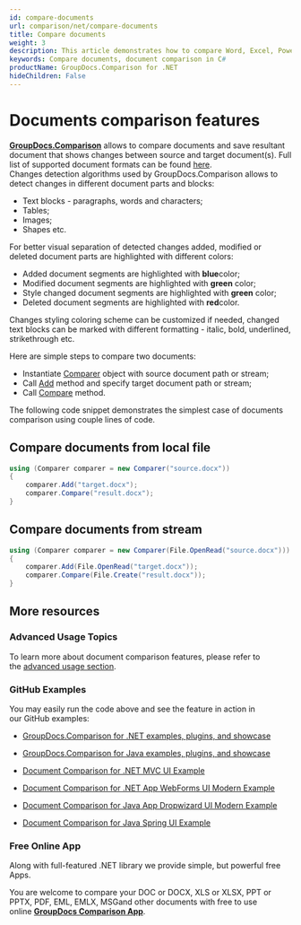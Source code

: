 ```yaml
---
id: compare-documents
url: comparison/net/compare-documents
title: Compare documents
weight: 3
description: This article demonstrates how to compare Word, Excel, PowerPoint, Outlook, OneNote, PDF, Image, HTML, AutoCAD, Visio, OpenDocument, OneNote documents using GroupDocs.Comparison for .NET.
keywords: Compare documents, document comparison in C#
productName: GroupDocs.Comparison for .NET
hideChildren: False
---
```

# Documents comparison features

**[GroupDocs.Comparison](https://products.groupdocs.com/comparison/net)** allows to compare documents and save resultant document that shows changes between source and target document(s). Full list of supported document formats can be found [here](https://docs.groupdocs.com/display/comparisonnet/Supported+Document+Formats).  
Changes detection algorithms used by GroupDocs.Comparison allows to detect changes in different document parts and blocks:

*   Text blocks - paragraphs, words and characters;
*   Tables;
*   Images;
*   Shapes etc.

For better visual separation of detected changes added, modified or deleted document parts are highlighted with different colors:

*   Added document segments are highlighted with **blue**color;
*   Modified document segments are highlighted with **green** color;
*   Style changed document segments are highlighted with **green** color;
*   Deleted document segments are highlighted with **red**color.  
    

Changes styling coloring scheme can be customized if needed, changed text blocks can be marked with different formatting - italic, bold, underlined, strikethrough etc.  

Here are simple steps to compare two documents:

*   Instantiate [Comparer](https://apireference.groupdocs.com/net/comparison/groupdocs.comparison/comparer) object with source document path or stream;
*   Call [Add](https://apireference.groupdocs.com/net/comparison/groupdocs.comparison/comparer/methods/add/index) method and specify target document path or stream;
*   Call [Compare](https://apireference.groupdocs.com/net/comparison/groupdocs.comparison/comparer/methods/compare/index) method.

The following code snippet demonstrates the simplest case of documents comparison using couple lines of code. 

## Compare documents from local file

```csharp
using (Comparer comparer = new Comparer("source.docx"))
{
	comparer.Add("target.docx");
	comparer.Compare("result.docx");
}
```

## Compare documents from stream

```csharp
using (Comparer comparer = new Comparer(File.OpenRead("source.docx")))
{
	comparer.Add(File.OpenRead("target.docx"));
	comparer.Compare(File.Create("result.docx"));
}
```

## More resources

### Advanced Usage Topics

To learn more about document comparison features, please refer to the [advanced usage section](Advanced%2Busage.html).

### GitHub Examples

You may easily run the code above and see the feature in action in our GitHub examples:

*   [GroupDocs.Comparison for .NET examples, plugins, and showcase](https://github.com/groupdocs-comparison/GroupDocs.Comparison-for-.NET)
    
*   [GroupDocs.Comparison for Java examples, plugins, and showcase](https://github.com/groupdocs-comparison/GroupDocs.Comparison-for-Java)
    
*   [Document Comparison for .NET MVC UI Example](https://github.com/groupdocs-comparison/GroupDocs.Comparison-for-.NET-MVC) 
    
*   [Document Comparison for .NET App WebForms UI Modern Example](https://github.com/groupdocs-comparison/GroupDocs.Comparison-for-.NET-WebForms)
    
*   [Document Comparison for Java App Dropwizard UI Modern Example](https://github.com/groupdocs-comparison/GroupDocs.Comparison-for-Java-Dropwizard)
    
*   [Document Comparison for Java Spring UI Example](https://github.com/groupdocs-comparison/GroupDocs.Comparison-for-Java-Spring)
    

### Free Online App

Along with full-featured .NET library we provide simple, but powerful free Apps.

You are welcome to compare your DOC or DOCX, XLS or XLSX, PPT or PPTX, PDF, EML, EMLX, MSGand other documents with free to use online **[GroupDocs Comparison App](https://products.groupdocs.app/comparison)**.
